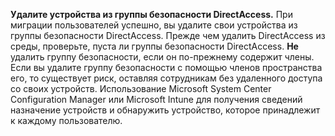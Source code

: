 **Удалите устройства из группы безопасности DirectAccess.** При миграции пользователей успешно, вы удалите свои устройства из группы безопасности DirectAccess. Прежде чем удалить DirectAccess из среды, проверьте, пуста ли группы безопасности DirectAccess. **Не** удалить группу безопасности, если он по-прежнему содержит члены. Если вы удалите группу безопасности с помощью членов пространства его, то существует риск, оставляя сотрудникам без удаленного доступа со своих устройств. Использование Microsoft System Center Configuration Manager или Microsoft Intune для получения сведений назначение устройств и обнаружить устройство, которое принадлежит к каждому пользователю. 